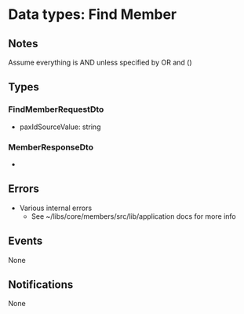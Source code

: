 # Data types: Find Member

## Notes

Assume everything is AND unless specified by OR and ()

## Types

### FindMemberRequestDto

- paxIdSourceValue: string

### MemberResponseDto

-

## Errors

- Various internal errors
  - See ~/libs/core/members/src/lib/application docs for more info

## Events

None

## Notifications

None
